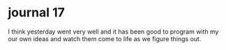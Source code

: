 # journal 17

I think yesterday went very well and it has been good to program with my our
own ideas and watch them come to life as we figure things out. 
